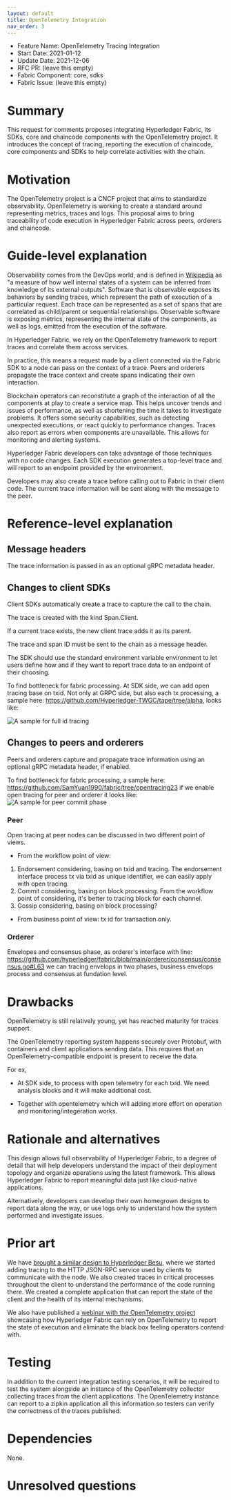 ```yaml
---
layout: default
title: OpenTelemetry Integration
nav_order: 3
---
```


- Feature Name: OpenTelemetry Tracing Integration
- Start Date: 2021-01-12
- Update Date: 2021-12-06
- RFC PR: (leave this empty)
- Fabric Component: core, sdks
- Fabric Issue: (leave this empty)

# Summary
[summary]: #summary

This request for comments proposes integrating Hyperledger Fabric, its SDKs, core and chaincode components with the OpenTelemetry project.
It introduces the concept of tracing, reporting the execution of chaincode, core components and SDKs to help correlate activities with the chain.


# Motivation
[motivation]: #motivation

The OpenTelemetry project is a CNCF project that aims to standardize observability.
OpenTelemetry is working to create a standard around representing metrics, traces and logs.
This proposal aims to bring traceability of code execution in Hyperledger Fabric across peers, orderers and chaincode.


# Guide-level explanation
[guide-level-explanation]: #guide-level-explanation

Observability comes from the DevOps world, and is defined in [Wikipedia](https://en.wikipedia.org/wiki/Observability) as "a measure of how well internal states of a system 
can be inferred from knowledge of its external outputs".
Software that is observable exposes its behaviors by sending traces, which represent the path of execution of a particular request.
Each trace can be represented as a set of spans that are correlated as child/parent or sequential relationships.
Observable software is exposing metrics, representing the internal state of the components, as well as logs, emitted from the execution of the software.

In Hyperledger Fabric, we rely on the OpenTelemetry framework to report traces and correlate them across services.

In practice, this means a request made by a client connected via the Fabric SDK to a node can pass on the context of a trace.
Peers and orderers propagate the trace context and create spans indicating their own interaction.

Blockchain operators can reconstitute a graph of the interaction of all the components at play to create a service map.
This helps uncover trends and issues of performance, as well as shortening the time it takes to investigate problems.
It offers some security capabilities, such as detecting unexpected executions, or react quickly to performance changes.
Traces also report as errors when components are unavailable. This allows for monitoring and alerting systems.

Hyperledger Fabric developers can take advantage of those techniques with no code changes.
Each SDK execution generates a top-level trace and will report to an endpoint provided by the environment.

Developers may also create a trace before calling out to Fabric in their client code.
The current trace information will be sent along with the message to the peer.

# Reference-level explanation
[reference-level-explanation]: #reference-level-explanation

## Message headers

The trace information is passed in as an optional gRPC metadata header.

## Changes to client SDKs

Client SDKs automatically create a trace to capture the call to the chain.

The trace is created with the kind Span.Client.

If a current trace exists, the new client trace adds it as its parent.

The trace and span ID must be sent to the chain as a message header.

The SDK should use the standard environment variable environment to let users define how and if they want to report
trace data to an endpoint of their choosing.

To find bottleneck for fabric processing. At SDK side, we can add open tracing base on txid. Not only at GRPC side, but also each tx processing, a sample here: https://github.com/Hyperledger-TWGC/tape/tree/alpha, looks like:

![A sample for full id tracing](https://user-images.githubusercontent.com/7820992/141783841-a4cee4c5-3275-4b58-b2f6-0c34e37d6e6f.png)

## Changes to peers and orderers

Peers and orderers capture and propagate trace information using an optional gRPC metadata header, if enabled. 

To find bottleneck for fabric processing, a sample here: https://github.com/SamYuan1990/fabric/tree/opentracing23 if we enable open tracing for peer and orderer it looks like:
![A sample for peer commit phase](https://user-images.githubusercontent.com/7820992/144846677-6044b69f-d72b-490f-bcf6-0d161a7c1755.png)

### Peer
Open tracing at peer nodes can be discussed in two different point of views.

- From the workflow point of view:
1. Endorsement considering, basing on txid and tracing. The endorsement interface process tx via txid as unique identifier, we can easily apply with open tracing.
1. Commit considering, basing on block processing. From the workflow point of considering, it's better to tracing block for each channel.
1. Gossip considering, basing on block processing?

- From business point of view: tx id for transaction only.

### Orderer
Envelopes and consensus phase, as orderer's interface with line:
https://github.com/hyperledger/fabric/blob/main/orderer/consensus/consensus.go#L63
we can tracing envelops in two phases, business envelops process and consensus at fundation level.

# Drawbacks
[drawbacks]: #drawbacks

OpenTelemetry is still relatively young, yet has reached maturity for traces support.

The OpenTelemetry reporting system happens securely over Protobuf, with containers and client applications sending data.
This requires that an OpenTelemetry-compatible endpoint is present to receive the data.

For ex, 
- At SDK side, to process with open telemetry for each txid. We need analysis blocks and it will make additional cost.

- Together with opentelemetry which will adding more effort on operation and monitoring/integeration works.

# Rationale and alternatives
[alternatives]: #alternatives

This design allows full observability of Hyperledger Fabric, to a degree of detail that will help developers understand
the impact of their deployment topology and organize operations using the latest framework. This allows Hyperledger Fabric
to report meaningful data just like cloud-native applications.

Alternatively, developers can develop their own homegrown designs to report data along the way, or use logs only
to understand how the system performed and investigate issues.

# Prior art
[prior-art]: #prior-art

We have [brought a similar design to Hyperledger Besu](https://github.com/hyperledger/besu/pull/1557), 
where we started adding tracing to the HTTP JSON-RPC service
used by clients to communicate with the node. We also created traces in critical processes throughout the client
to understand the performance of the code running there. We created a complete application that can report the state
of the client and the health of its internal mechanisms.

We also have published a [webinar with the OpenTelemetry project](https://www.cncf.io/webinars/observability-of-multi-party-computation-with-opentelemetry/)
showcasing how Hyperledger Fabric can rely on OpenTelemetry to report the state of execution and 
eliminate the black box feeling operators contend with.


# Testing
[testing]: #testing

In addition to the current integration testing scenarios, it will be required to test the system alongside an instance
of the OpenTelemetry collector collecting traces from the client applications.
The OpenTelemetry instance can report to a zipkin application all this information so testers can verify the correctness of the traces published.

# Dependencies
[dependencies]: #dependencies

None.

# Unresolved questions
[unresolved]: #unresolved-questions

